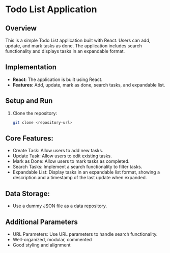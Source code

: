 # Todo List Application

## Overview
This is a simple Todo List application built with React. Users can add, update, and mark tasks as done. The application includes search functionality and displays tasks in an expandable format.

## Implementation
- **React**: The application is built using React.
- **Features**: Add, update, mark as done, search tasks, and expandable list.

## Setup and Run
1. Clone the repository:
   ```bash
   git clone <repository-url>

## Core Features:
- Create Task: Allow users to add new tasks.
- Update Task: Allow users to edit existing tasks.
- Mark as Done: Allow users to mark tasks as completed.
- Search Tasks: Implement a search functionality to filter tasks.
- Expandable List: Display tasks in an expandable list format, showing a description and a timestamp of the last update when expanded.

## Data Storage: 
- Use a dummy JSON file as a data repository.

## Additional Parameters
- URL Parameters: Use URL parameters to handle search functionality.
- Well-organized, modular, commented
- Good styling and alignment
